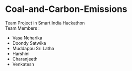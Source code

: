 # Coal-and-Carbon-Emissions
Team Project in Smart India Hackathon
<br>
Team Members :
* Vasa Neharika
* Doondy Satwika
* Muddappu Sri Latha
* Harshini
* Charanjeeth
* Venkatesh
